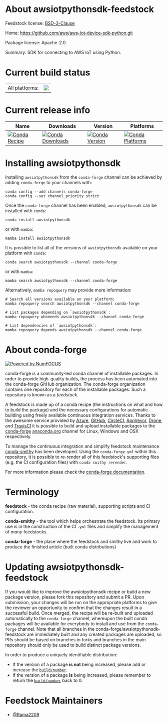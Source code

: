About awsiotpythonsdk-feedstock
===============================

Feedstock license: [BSD-3-Clause](https://github.com/conda-forge/awsiotpythonsdk-feedstock/blob/main/LICENSE.txt)

Home: https://github.com/aws/aws-iot-device-sdk-python.git

Package license: Apache-2.0

Summary: SDK for connecting to AWS IoT using Python.

Current build status
====================


<table><tr><td>All platforms:</td>
    <td>
      <a href="https://dev.azure.com/conda-forge/feedstock-builds/_build/latest?definitionId=17291&branchName=main">
        <img src="https://dev.azure.com/conda-forge/feedstock-builds/_apis/build/status/awsiotpythonsdk-feedstock?branchName=main">
      </a>
    </td>
  </tr>
</table>

Current release info
====================

| Name | Downloads | Version | Platforms |
| --- | --- | --- | --- |
| [![Conda Recipe](https://img.shields.io/badge/recipe-awsiotpythonsdk-green.svg)](https://anaconda.org/conda-forge/awsiotpythonsdk) | [![Conda Downloads](https://img.shields.io/conda/dn/conda-forge/awsiotpythonsdk.svg)](https://anaconda.org/conda-forge/awsiotpythonsdk) | [![Conda Version](https://img.shields.io/conda/vn/conda-forge/awsiotpythonsdk.svg)](https://anaconda.org/conda-forge/awsiotpythonsdk) | [![Conda Platforms](https://img.shields.io/conda/pn/conda-forge/awsiotpythonsdk.svg)](https://anaconda.org/conda-forge/awsiotpythonsdk) |

Installing awsiotpythonsdk
==========================

Installing `awsiotpythonsdk` from the `conda-forge` channel can be achieved by adding `conda-forge` to your channels with:

```
conda config --add channels conda-forge
conda config --set channel_priority strict
```

Once the `conda-forge` channel has been enabled, `awsiotpythonsdk` can be installed with `conda`:

```
conda install awsiotpythonsdk
```

or with `mamba`:

```
mamba install awsiotpythonsdk
```

It is possible to list all of the versions of `awsiotpythonsdk` available on your platform with `conda`:

```
conda search awsiotpythonsdk --channel conda-forge
```

or with `mamba`:

```
mamba search awsiotpythonsdk --channel conda-forge
```

Alternatively, `mamba repoquery` may provide more information:

```
# Search all versions available on your platform:
mamba repoquery search awsiotpythonsdk --channel conda-forge

# List packages depending on `awsiotpythonsdk`:
mamba repoquery whoneeds awsiotpythonsdk --channel conda-forge

# List dependencies of `awsiotpythonsdk`:
mamba repoquery depends awsiotpythonsdk --channel conda-forge
```


About conda-forge
=================

[![Powered by
NumFOCUS](https://img.shields.io/badge/powered%20by-NumFOCUS-orange.svg?style=flat&colorA=E1523D&colorB=007D8A)](https://numfocus.org)

conda-forge is a community-led conda channel of installable packages.
In order to provide high-quality builds, the process has been automated into the
conda-forge GitHub organization. The conda-forge organization contains one repository
for each of the installable packages. Such a repository is known as a *feedstock*.

A feedstock is made up of a conda recipe (the instructions on what and how to build
the package) and the necessary configurations for automatic building using freely
available continuous integration services. Thanks to the awesome service provided by
[Azure](https://azure.microsoft.com/en-us/services/devops/), [GitHub](https://github.com/),
[CircleCI](https://circleci.com/), [AppVeyor](https://www.appveyor.com/),
[Drone](https://cloud.drone.io/welcome), and [TravisCI](https://travis-ci.com/)
it is possible to build and upload installable packages to the
[conda-forge](https://anaconda.org/conda-forge) [anaconda.org](https://anaconda.org/)
channel for Linux, Windows and OSX respectively.

To manage the continuous integration and simplify feedstock maintenance
[conda-smithy](https://github.com/conda-forge/conda-smithy) has been developed.
Using the ``conda-forge.yml`` within this repository, it is possible to re-render all of
this feedstock's supporting files (e.g. the CI configuration files) with ``conda smithy rerender``.

For more information please check the [conda-forge documentation](https://conda-forge.org/docs/).

Terminology
===========

**feedstock** - the conda recipe (raw material), supporting scripts and CI configuration.

**conda-smithy** - the tool which helps orchestrate the feedstock.
                   Its primary use is in the construction of the CI ``.yml`` files
                   and simplify the management of *many* feedstocks.

**conda-forge** - the place where the feedstock and smithy live and work to
                  produce the finished article (built conda distributions)


Updating awsiotpythonsdk-feedstock
==================================

If you would like to improve the awsiotpythonsdk recipe or build a new
package version, please fork this repository and submit a PR. Upon submission,
your changes will be run on the appropriate platforms to give the reviewer an
opportunity to confirm that the changes result in a successful build. Once
merged, the recipe will be re-built and uploaded automatically to the
`conda-forge` channel, whereupon the built conda packages will be available for
everybody to install and use from the `conda-forge` channel.
Note that all branches in the conda-forge/awsiotpythonsdk-feedstock are
immediately built and any created packages are uploaded, so PRs should be based
on branches in forks and branches in the main repository should only be used to
build distinct package versions.

In order to produce a uniquely identifiable distribution:
 * If the version of a package **is not** being increased, please add or increase
   the [``build/number``](https://docs.conda.io/projects/conda-build/en/latest/resources/define-metadata.html#build-number-and-string).
 * If the version of a package **is** being increased, please remember to return
   the [``build/number``](https://docs.conda.io/projects/conda-build/en/latest/resources/define-metadata.html#build-number-and-string)
   back to 0.

Feedstock Maintainers
=====================

* [@Rama2209](https://github.com/Rama2209/)

